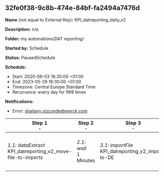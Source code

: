 ## 32fe0f38-9c8b-474e-84bf-fa2494a7476d

**Name** (not equal to External Key)**:** KPI_datreporting_daily_v2

**Description:** n/a

**Folder:** my automations/DAT reporting/

**Started by:** Schedule

**Status:** PausedSchedule

**Schedule:**

* Start: 2020-09-03 16:30:00 +01:00
* End: 2023-05-29 16:30:00 +01:00
* Timezone: Central Europe Standard Time
* Recurrance: every day for 999 times

**Notifications:**

* Error: shailany.vizconde@merck.com

| Step 1<br>_<small>-</small>_ | Step 2<br>_<small>-</small>_ | Step 3<br>_<small>-</small>_ | Step 4<br>_<small>-</small>_ | Step 5<br>_<small>-</small>_ | Step 6<br>_<small>-</small>_ |
| --- | --- | --- | --- | --- | --- |
| _1.1: dataExtract_<br>KPI_datreporting_v2_move-file-to-imports | _2.1: wait_<br>1 Minutes | _3.1: importFile_<br>KPI_datreporting_v2_import-to-DE | _4.1: wait_<br>1 Minutes | _5.1: verification_<br>f8800026-29bf-4fed-ad36-addadc013c90 | _6.1: query_<br>KPI_datreporting_clearDE |
